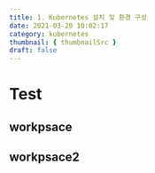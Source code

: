 ```yaml
---
title: 1. Kubernetes 설치 및 환경 구성
date: 2021-03-20 10:02:17
category: kubernetes
thumbnail: { thumbnailSrc }
draft: false
---
```


# Test
## workpsace
## workpsace2
